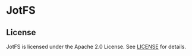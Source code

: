 # JotFS

## License

JotFS is licensed under the Apache 2.0 License. See [LICENSE](./LICENSE) for details.

